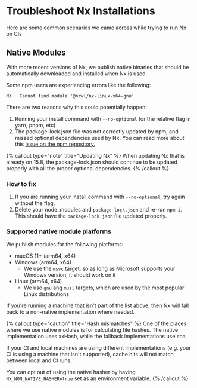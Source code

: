 # Troubleshoot Nx Installations

Here are some common scenarios we came across while trying to run Nx on CIs

## Native Modules

With more recent versions of Nx, we publish native binaries that should be automatically downloaded and installed when Nx is used.

Some npm users are experiencing errors like the following:

```shell
NX   Cannot find module '@nrwl/nx-linux-x64-gnu'
```

There are two reasons why this could potentially happen:

1. Running your install command with `--no-optional` (or the relative flag in yarn, pnpm, etc)
2. The package-lock.json file was not correctly updated by npm, and missed optional dependencies used by Nx.
   You can read more about this [issue on the npm repository.](https://github.com/npm/cli/issues/4828)

{% callout type="note" title="Updating Nx" %}
When updating Nx that is already on 15.8, the package-lock.json should continue to be updated properly with all the proper optional dependencies.
{% /callout %}

### How to fix

1. If you are running your install command with `--no-optional`, try again without the flag.
2. Delete your node_modules and `package-lock.json` and re-run `npm i`. This should have the `package-lock.json` file updated properly.

### Supported native module platforms

We publish modules for the following platforms:

- macOS 11+ (arm64, x64)
- Windows (arm64, x64)
  - We use the `msvc` target, so as long as Microsoft supports your Windows version, it should work on it
- Linux (arm64, x64)
  - We use `gnu` ang `musl` targets, which are used by the most popular Linux distributions

If you're running a machine that isn't part of the list above, then Nx will fall back to a non-native implementation where needed.

{% callout type="caution" title="Hash mismatches" %}
One of the places where we use native modules is for calculating file hashes. The native implementation uses xxHash, while the fallback implementations use sha.

If your CI and local machines are using different implementations (e.g. your CI is using a machine that isn't supported), cache hits will not match between local and CI runs.

You can opt out of using the native hasher by having `NX_NON_NATIVE_HASHER=true` set as an environment variable.
{% /callout %}
